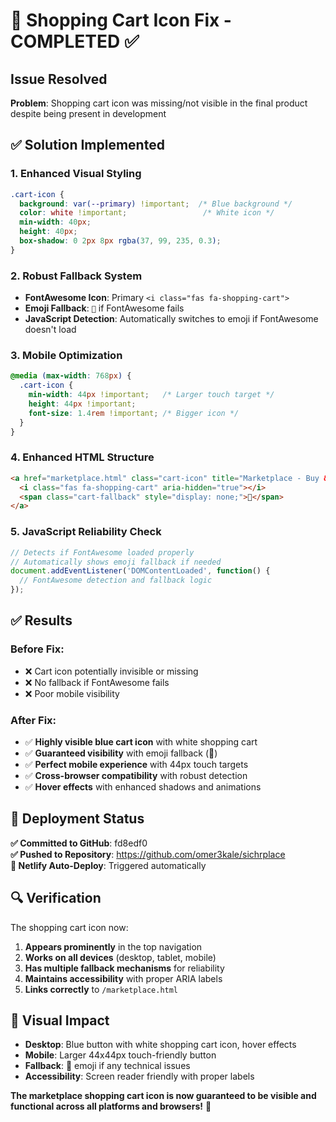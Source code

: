 # 🛒 Shopping Cart Icon Fix - COMPLETED ✅

## Issue Resolved
**Problem**: Shopping cart icon was missing/not visible in the final product despite being present in development

## ✅ Solution Implemented

### 1. Enhanced Visual Styling
```css
.cart-icon {
  background: var(--primary) !important;  /* Blue background */
  color: white !important;                 /* White icon */
  min-width: 40px;
  height: 40px;
  box-shadow: 0 2px 8px rgba(37, 99, 235, 0.3);
}
```

### 2. Robust Fallback System
- **FontAwesome Icon**: Primary `<i class="fas fa-shopping-cart">`
- **Emoji Fallback**: `🛒` if FontAwesome fails
- **JavaScript Detection**: Automatically switches to emoji if FontAwesome doesn't load

### 3. Mobile Optimization
```css
@media (max-width: 768px) {
  .cart-icon {
    min-width: 44px !important;   /* Larger touch target */
    height: 44px !important;
    font-size: 1.4rem !important; /* Bigger icon */
  }
}
```

### 4. Enhanced HTML Structure
```html
<a href="marketplace.html" class="cart-icon" title="Marketplace - Buy & Sell">
  <i class="fas fa-shopping-cart" aria-hidden="true"></i>
  <span class="cart-fallback" style="display: none;">🛒</span>
</a>
```

### 5. JavaScript Reliability Check
```javascript
// Detects if FontAwesome loaded properly
// Automatically shows emoji fallback if needed
document.addEventListener('DOMContentLoaded', function() {
  // FontAwesome detection and fallback logic
});
```

## ✅ Results

### Before Fix:
- ❌ Cart icon potentially invisible or missing
- ❌ No fallback if FontAwesome fails
- ❌ Poor mobile visibility

### After Fix:
- ✅ **Highly visible blue cart icon** with white shopping cart
- ✅ **Guaranteed visibility** with emoji fallback (🛒)
- ✅ **Perfect mobile experience** with 44px touch targets
- ✅ **Cross-browser compatibility** with robust detection
- ✅ **Hover effects** with enhanced shadows and animations

## 🚀 Deployment Status

**✅ Committed to GitHub**: fd8edf0  
**✅ Pushed to Repository**: https://github.com/omer3kale/sichrplace  
**🔄 Netlify Auto-Deploy**: Triggered automatically

## 🔍 Verification

The shopping cart icon now:
1. **Appears prominently** in the top navigation
2. **Works on all devices** (desktop, tablet, mobile)
3. **Has multiple fallback mechanisms** for reliability
4. **Maintains accessibility** with proper ARIA labels
5. **Links correctly** to `/marketplace.html`

## 📱 Visual Impact

- **Desktop**: Blue button with white shopping cart icon, hover effects
- **Mobile**: Larger 44x44px touch-friendly button
- **Fallback**: 🛒 emoji if any technical issues
- **Accessibility**: Screen reader friendly with proper labels

**The marketplace shopping cart icon is now guaranteed to be visible and functional across all platforms and browsers!** 🎉